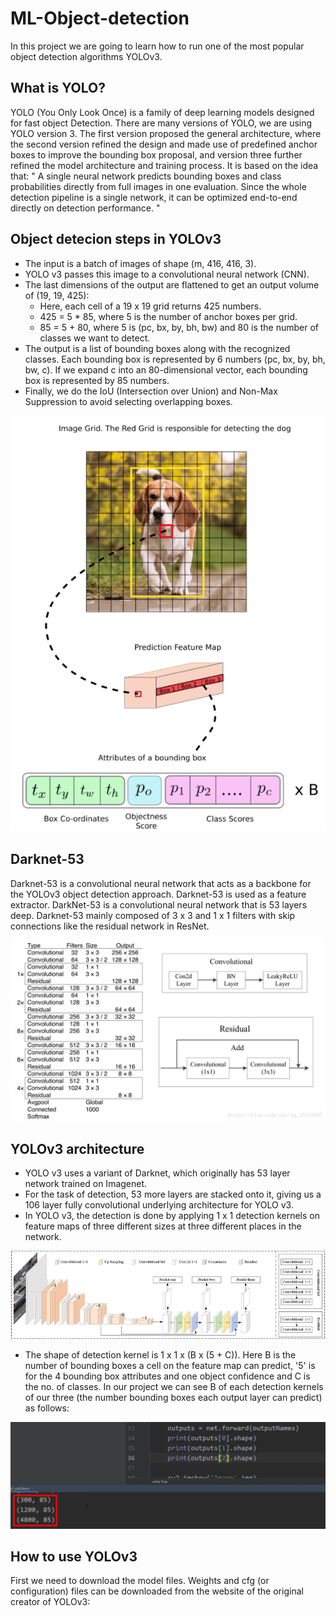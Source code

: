 # ML-Object-detection
In this project we are going to learn how to run one of the most popular object detection algorithms YOLOv3.

## What is YOLO?
YOLO (You Only Look Once) is a family of deep learning models designed for fast object Detection.
There are many versions of YOLO, we are using YOLO version 3.
The first version proposed the general architecture, where the second version refined the design and made use of predefined anchor boxes to improve the bounding box proposal, and version three further refined the model architecture and training process.
It is based on the idea that:
" A single neural network predicts bounding boxes and class probabilities directly from full images in one evaluation. Since the whole detection pipeline is a single network, it can be optimized end-to-end directly on detection performance. "

## Object detecion steps in YOLOv3
*	The input is a batch of images of shape (m, 416, 416, 3).
*	YOLO v3 passes this image to a convolutional neural network (CNN).
*	The last dimensions of the output are flattened to get an output volume of (19, 19, 425):
    *	Here, each cell of a 19 x 19 grid returns 425 numbers.
    *	425 = 5 * 85, where 5 is the number of anchor boxes per grid.
    *	85 = 5 + 80, where 5 is (pc, bx, by, bh, bw) and 80 is the number of classes we want to detect.
*	The output is a list of bounding boxes along with the recognized classes. Each bounding box is represented by 6 numbers (pc, bx, by, bh, bw, c). If we expand c into an 80-dimensional vector, each bounding box is represented by 85 numbers.
*	Finally, we do the IoU (Intersection over Union) and Non-Max Suppression to avoid selecting overlapping boxes.

![](images/YOLOv3_output.png)

## Darknet-53
Darknet-53 is a convolutional neural network that acts as a backbone for the YOLOv3 object detection approach. Darknet-53 is used as a feature extractor.
DarkNet-53 is a convolutional neural network that is 53 layers deep. 
Darknet-53 mainly composed of 3 x 3 and 1 x 1 filters with skip connections like the residual network in ResNet.

![](images/Daarknet_53.png)

## YOLOv3 architecture
*	YOLO v3 uses a variant of Darknet, which originally has 53 layer network trained on Imagenet.
*	For the task of detection, 53 more layers are stacked onto it, giving us a 106 layer fully convolutional underlying architecture for YOLO v3.
*	In YOLO v3, the detection is done by applying 1 x 1 detection kernels on feature maps of three different sizes at three different places in the network.

![](images/YOLOv3_Net_Structure.png)

*	The shape of detection kernel is 1 x 1 x (B x (5 + C)). Here B is the number of bounding boxes a cell on the feature map can predict, '5' is for the 4 bounding box attributes and one object confidence and C is the no. of classes.
In our project we can see B of each detection kernels of our three (the number bounding boxes each output layer can predict) as follows:

![](images/Model_3_outputs_shape.png)

## How to use YOLOv3
First we need to download the model files. Weights and cfg (or configuration) files can be downloaded from the website of the original creator of YOLOv3: 

